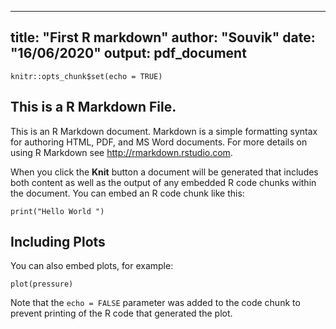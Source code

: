 
---
title: "First R markdown"
author: "Souvik"
date: "16/06/2020"
output: pdf_document
---

```{r setup, include=FALSE}
knitr::opts_chunk$set(echo = TRUE)
```

## This is a R Markdown File.

This is an R Markdown document. Markdown is a simple formatting syntax for authoring HTML, PDF, and MS Word documents. For more details on using R Markdown see <http://rmarkdown.rstudio.com>.

When you click the **Knit** button a document will be generated that includes both content as well as the output of any embedded R code chunks within the document. You can embed an R code chunk like this:

```{r cars}
print("Hello World ")
```

## Including Plots

You can also embed plots, for example:

```{r pressure, echo=FALSE}
plot(pressure)
```

Note that the `echo = FALSE` parameter was added to the code chunk to prevent printing of the R code that generated the plot.

